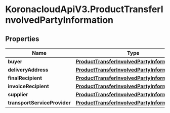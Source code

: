 # KoronacloudApiV3.ProductTransferInvolvedPartyInformation

## Properties
Name | Type | Description | Notes
------------ | ------------- | ------------- | -------------
**buyer** | [**ProductTransferInvolvedPartyInformationData**](ProductTransferInvolvedPartyInformationData.md) |  | [optional] 
**deliveryAddress** | [**ProductTransferInvolvedPartyInformationData**](ProductTransferInvolvedPartyInformationData.md) |  | [optional] 
**finalRecipient** | [**ProductTransferInvolvedPartyInformationData**](ProductTransferInvolvedPartyInformationData.md) |  | [optional] 
**invoiceRecipient** | [**ProductTransferInvolvedPartyInformationData**](ProductTransferInvolvedPartyInformationData.md) |  | [optional] 
**supplier** | [**ProductTransferInvolvedPartyInformationData**](ProductTransferInvolvedPartyInformationData.md) |  | [optional] 
**transportServiceProvider** | [**ProductTransferInvolvedPartyInformationData**](ProductTransferInvolvedPartyInformationData.md) |  | [optional] 


